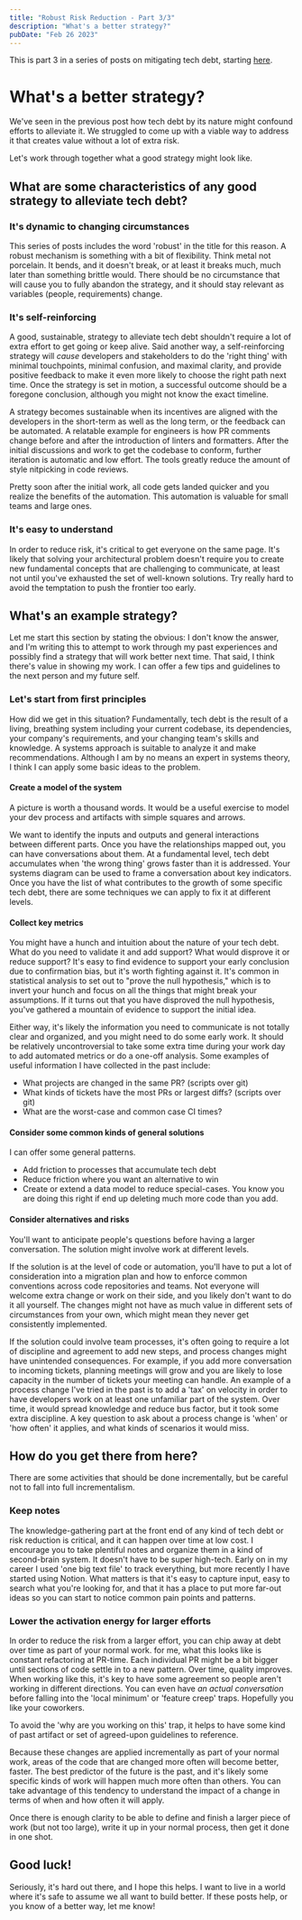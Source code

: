 ```yaml
---
title: "Robust Risk Reduction - Part 3/3"
description: "What's a better strategy?"
pubDate: "Feb 26 2023"
---
```


This is part 3 in a series of posts on mitigating tech debt, starting [here](/blog/2023-02-21-robust-risk-reduction-1).

# What's a better strategy?

We've seen in the previous post how tech debt by its nature might confound efforts to alleviate it. We struggled to come up with
a viable way to address it that creates value without a lot of extra risk.

Let's work through together what a good strategy might look like.

## What are some characteristics of any good strategy to alleviate tech debt?

### It's dynamic to changing circumstances

This series of posts includes the word 'robust' in the title for this reason. A robust mechanism is something with a bit of flexibility.
Think metal not porcelain. It bends, and it doesn't break, or at least it breaks much, much later than something brittle would. There
should be no circumstance that will cause you to fully abandon the strategy, and it should stay relevant as variables (people, requirements)
change.

### It's self-reinforcing

A good, sustainable, strategy to alleviate tech debt shouldn't require a lot of extra effort to get going or keep alive. Said another way,
a self-reinforcing strategy will _cause_ developers and stakeholders to do the 'right thing' with minimal touchpoints, minimal confusion,
and maximal clarity, and provide positive feedback to make it even more likely to choose the right path next time. Once the strategy is
set in motion, a successful outcome should be a foregone conclusion, although you might not know the exact timeline.

A strategy becomes sustainable when its incentives are aligned with the developers in the short-term as well as the long term, or the
feedback can be automated. A relatable example for engineers is how PR comments change before and after the introduction of linters
and formatters. After the initial discussions and work to get the codebase to conform, further iteration is automatic and low effort.
The tools greatly reduce the amount of style nitpicking in code reviews.

Pretty soon after the initial work, all code gets landed quicker and you realize the benefits of the automation. This automation is
valuable for small teams and large ones.

### It's easy to understand

In order to reduce risk, it's critical to get everyone on the same page. It's likely that solving your architectural problem doesn't require
you to create new fundamental concepts that are challenging to communicate, at least not until you've exhausted the set of well-known solutions. Try
really hard to avoid the temptation to push the frontier too early.

## What's an example strategy?

Let me start this section by stating the obvious: I don't know the answer, and I'm writing this to attempt to work through my past
experiences and possibly find a strategy that will work better next time. That said, I think there's value in showing my work. I can
offer a few tips and guidelines to the next person and my future self.

### Let's start from first principles

How did we get in this situation? Fundamentally, tech debt is the result of a living, breathing system including your current codebase, its
dependencies, your company's requirements, and your changing team's skills and knowledge. A systems approach is suitable to analyze it and
make recommendations. Although I am by no means an expert in systems theory, I think I can apply some basic ideas to the problem.

#### Create a model of the system

A picture is worth a thousand words. It would be a useful exercise to model your dev process and artifacts with simple squares and arrows.

We want to identify the inputs and outputs and general interactions between different parts. Once you have the relationships mapped out,
you can have conversations about them. At a fundamental level, tech debt accumulates when 'the wrong thing' grows faster than it is
addressed. Your systems diagram can be used to frame a conversation about key indicators. Once you have the list of what contributes
to the growth of some specific tech debt, there are some techniques we can apply to fix it at different levels.

#### Collect key metrics

You might have a hunch and intuition about the nature of your tech debt. What do you need to validate it and add support? What would disprove
it or reduce support? It's easy to find evidence to support your early conclusion due to confirmation bias, but it's worth fighting against it.
It's common in statistical analysis to set out to "prove the null hypothesis," which is to invert your hunch and focus on all the things that
might break your assumptions. If it turns out that you have disproved the null hypothesis, you've gathered a mountain of evidence to support the initial idea.

Either way, it's likely the information you need to communicate is not totally clear and organized, and you might need to do some early work. It
should be relatively uncontroversial to take some extra time during your work day to add automated metrics or do a one-off analysis. Some
examples of useful information I have collected in the past include:

- What projects are changed in the same PR? (scripts over git)
- What kinds of tickets have the most PRs or largest diffs? (scripts over git)
- What are the worst-case and common case CI times?

#### Consider some common kinds of general solutions

I can offer some general patterns.

- Add friction to processes that accumulate tech debt
- Reduce friction where you want an alternative to win
- Create or extend a data model to reduce special-cases. You know you are doing this right if end up deleting much more code
  than you add.

#### Consider alternatives and risks

You'll want to anticipate people's questions before having a larger conversation. The solution might involve work at different levels.

If the solution is at the level of code or automation, you'll have to put a lot of consideration into a migration plan and how to enforce
common conventions across code repositories and teams. Not everyone will welcome extra change or work on their side, and you likely don't
want to do it all yourself. The changes might not have as much value in different sets of circumstances from your own, which might mean
they never get consistently implemented.

If the solution could involve team processes, it's often going to require a lot of discipline and agreement to add new steps, and process
changes might have unintended consequences. For example, if you add more conversation to incoming tickets, planning meetings will grow and
you are likely to lose capacity in the number of tickets your meeting can handle. An example of a process change I've tried in the past
is to add a 'tax' on velocity in order to have developers work on at least one unfamiliar part of the system. Over time, it would spread
knowledge and reduce bus factor, but it took some extra discipline. A key question to ask about a process change is 'when' or 'how often'
it applies, and what kinds of scenarios it would miss.

## How do you get there from here?

There are some activities that should be done incrementally, but be careful not to fall into full incrementalism.

### Keep notes

The knowledge-gathering part at the front end of any kind of tech debt or risk reduction is critical, and it can happen over time at low
cost. I encourage you to take plentiful notes and organize them in a kind of second-brain system. It doesn't have to be super high-tech.
Early on in my career I used 'one big text file' to track everything, but more recently I have started using Notion. What matters is
that it's easy to capture input, easy to search what you're looking for, and that it has a place to put more far-out ideas so you can
start to notice common pain points and patterns.

### Lower the activation energy for larger efforts

In order to reduce the risk from a larger effort, you can chip away at debt over time as part of your normal work. for me, what this looks like
is constant refactoring at PR-time. Each individual PR might be a bit bigger until sections of code settle in to a new pattern. Over time, quality
improves. When working like this, it's key to have some agreement so people aren't working in different directions. You can even have
_an actual conversation_ before falling into the 'local minimum' or 'feature creep' traps. Hopefully you like your coworkers.

To avoid the 'why are you working on this' trap, it helps to have some kind of past artifact or set of agreed-upon guidelines to reference.

Because these changes are applied incrementally as part of your normal work, areas of the code that are changed more often will become better, faster.
The best predictor of the future is the past, and it's likely some specific kinds of work will happen much more often than others. You can take
advantage of this tendency to understand the impact of a change in terms of when and how often it will apply.

Once there is enough clarity to be able to define and finish a larger piece of work (but not too large), write it up in your normal process, then get
it done in one shot.

## Good luck!

Seriously, it's hard out there, and I hope this helps. I want to live in a world where it's safe to assume we all want to build better. If these posts
help, or you know of a better way, let me know!
